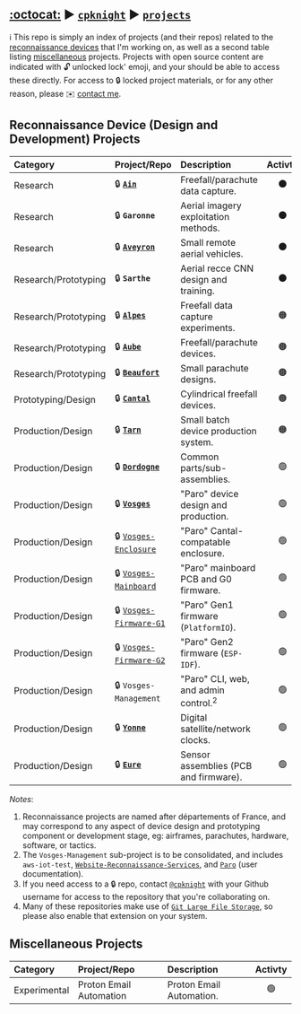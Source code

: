 [:octocat:](https://github.com) &#9654; [`cpknight`](https://github.com/cpknight) &#9654; [`projects`](/)
---

:information_source: This repo is simply an index of projects (and their repos) related to the [reconnaissance devices](#reconnaissance-device-design-and-development-projects) that I'm working on, as well as a second table listing [miscellaneous](#miscellaneous-projects) projects. Projects with open source content are indicated with :unlock: unlocked lock' emoji, and your should be able to access these directly. For access to :lock: locked project materials, or for any other reason, please :envelope: [contact me](mailto:chris@cpknight.io).
  
## Reconnaissance Device (Design and Development) Projects

| Category                | Project/Repo                                                                  | Description                          | Activty          |    
| :---------------------- | :-----------------------------------------------------------------------------| :----------------------------------- | :--------------: | 
| Research                | :lock: [**`Ain`**](https://github.com/cpknight/Ain)                           | Freefall/parachute data capture.     | :black_circle:   | 
| Research                | :lock: **`Garonne`**                                                          | Aerial imagery exploitation methods. | :black_circle:   |  
| Research                | :lock: [**`Aveyron`**](https://github.com/cpknight/Aveyron)                   | Small remote aerial vehicles.        | :black_circle:   |
| Research/Prototyping    | :lock: **`Sarthe`**                                                           | Aerial recce CNN design and training.| :black_circle:   |
| Research/Prototyping    | :lock: [**`Alpes`**](https://github.com/cpknight/Alpes)                       | Freefall data capture experiments.   | :orange_circle:  |  
| Research/Prototyping    | :lock: [**`Aube`**](https://github.com/cpknight/Aube)                         | Freefall/parachute devices.          | :orange_circle:  |
| Research/Prototyping    | :lock: [**`Beaufort`**](https://github.com/cpknight/Beaufort)                 | Small parachute designs.             | :orange_circle:  |
| Prototyping/Design      | :lock: [**`Cantal`**](https://github.com/cpknight/Cantal)                     | Cylindrical freefall devices.        | :orange_circle:  |
| Production/Design       | :lock: [**`Tarn`**](https://github.com/cpknight/Tarn)                         | Small batch device production system.| :orange_circle:  |
| Production/Design       | :lock: [**`Dordogne`**](https://github.com/cpknight/Dordogne)                 | Common parts/sub-assemblies.         | :green_circle:   |
| Production/Design       | :lock: [**`Vosges`**](https://github.com/cpknight/Vosges)                     | "Paro" device design and production. | :green_circle:   |
| Production/Design       | :lock: [`Vosges-Enclosure`](https://github.com/cpknight/Vosges-Enclosure)     | "Paro" Cantal-compatable enclosure.  | :green_circle:   |
| Production/Design       | :lock: [`Vosges-Mainboard`](https://github.com/cpknight/Vosges-Mainboard)     | "Paro" mainboard PCB and G0 firmware.| :green_circle:   |
| Production/Design       | :lock: [`Vosges-Firmware-G1`](https://github.com/cpknight/Vosges-Firmware-G1) | "Paro" Gen1 firmware (`PlatformIO`). | :green_circle:   |
| Production/Design       | :lock: [`Vosges-Firmware-G2`](https://github.com/cpknight/Vosges-Firmware-G2) | "Paro" Gen2 firmware (`ESP-IDF`).    | :green_circle:   |
| Production/Design       | :lock: `Vosges-Management`                                                    | "Paro" CLI, web, and admin control.<sup>2</sup> | :green_circle: |
| Production/Design       | :lock: [**`Yonne`**](https://github.com/cpknight/Yonne)                       | Digital satellite/network clocks.    | :green_circle:   |
| Production/Design       | :lock: [**`Eure`**](https://github.com/cpknight/Eure)                         | Sensor assemblies (PCB and firmware).| :green_circle:   |

_Notes_:
1. Reconnaissance projects are named after départements of France, and may correspond to any aspect of device design and prototyping component or development stage, eg: airframes, parachutes, hardware, software, or tactics.
2. The `Vosges-Management` sub-project is to be consolidated, and includes `aws-iot-test`, [`Website-Reconnaissance-Services`](https://github.com/cpknight/Website-Reconnaissance-Services), and [`Paro`](https://github.com/cpknight/Paro) (user documentation).
3. If you need access to a :lock: repo, contact [`@cpknight`](https://github.com/cpknight) with your Github username for access to the repository that you're collaborating on.
4. Many of these repositories make use of [`Git Large File Storage`](https://git-lfs.github.com/), so please also enable that extension on your system. 

<!-- OLD INDEX:

| :arrow_right: **`PROJECT AIN`** | **Freefall/parachute data capture devices (500g)**: | [`Ain`](https://github.com/cpknight/Ain) |
| :black_small_square: `Ain-0.1`    | _Cardboard RPi freefall state machine: data capture._ | 
| :black_small_square: `Ain-0.1arp` | _Freefall state machine: Arduino RP2040 (Pico) port._ |
| :black_small_square: `Ain-0.3`    | _Cardboard RPi freefall state machine: servo chute deployment._ |
| :black_small_square: |  |  |
| :arrow_right: **`PROJECT ALPES`**  | **Freefall data capture devices (100g)**: | [`Alpes`](https://github.com/cpknight/Alpes) |
| :black_small_square: `Alpes-0.1` | _Materials and structure concept test (RPi Zero simulated payload)._ |
| :black_small_square: |  |  |
| :arrow_right: **`PROJECT AUBE`** | **Freefall/parachute aerial recce payload devices (500g)**: | [`Aube`](https://github.com/cpknight/Aube) |
| :black_small_square: `Aube-0.1` | _Static chute foil tape cardboard construction wtih digital camera payload._ |
| :black_small_square: `Aube-0.3` | _Static chute cardboard construction with RPi RF data capture payload. (Aube 0.5 Freefall State Machine forked from Ain 0.1)._ |
| :black_small_square: `Aube-0.5` | _Static chute foamcore construction with RPi sensor data capture payload. (Aube 0.5 Freefall State Machine forked from Ain 0.3)._ |
| :black_small_square: `Aube-0.7` | _Integrated chute deployment with RPi control and sensor payload._ |
| :black_small_square: |  |  |
| :arrow_right: **`PROJECT AVEYRON`** | **Flying wing autonomous aerial vehicles.**: | [`Aveyron`](https://github.com/cpknight/Aveyron) |
| :black_small_square: `Aveyron-0.1-X1a` | _Micro RPAS flight demonstrator I (Micro Flying Wing; 250g)_ |
| :black_small_square: `Aveyron-0.1-X1b` | _Micro RPAS flight demonstrator I (Micro Gliding Wing; 250g)_ |
| :black_small_square: `Aveyron-0.1-X2` | _Micro RPAS flight demonstrator I (Mini Flying Wing; 280g)_ |
| :black_small_square: `Aveyron-0.1-X3` | _RPAS flight demonstrator (Stable Mini Airfoil; 350g)_ |
| :black_small_square: `Aveyron-1.0ɑ` | _Autonomous ground-launch Flying Wing with integrated Cantal payload bay._ |
| :black_small_square: `Aveyron-1.0β` | _Autonomous ground-launch Flying Wing, initial production kit._ |
| :black_small_square: |  |  |
| :arrow_right: **`PROJECT BEAUFORT`** | **Small parachutes and deployment devices**: | [`Beaufort`](https://github.com/cpknight/Beaufort)  |
| :black_small_square: `Beaufort-02.01` | _Plastic bag parachute_ |
| :black_small_square: `Beaufort-02.02` | _Plastic and tulle parachute_ |
| :black_small_square: `Beaufort-03.01` | _Small chute deployment bag_ |
| :black_small_square: `Beaufort-03.03` | _0.75m round ripstop nylon parachute_ |
| :black_small_square: `Beaufort-03.05` | _1m cruciform ripstop nylon parachute_ |
| :black_small_square: `Beaufort-90.01` | _1m ram air parachute (3rd party design-build) tests_ |
| :black_small_square: |  |  |
| :arrow_right: **`PROJECT CANTAL`** | **Cylindrical freefall devices; integrated parachutes/payloads (250g)**: | [`Cantal`](https://github.com/cpknight/Cantal) |
| :black_small_square: `Cantal-0.1` | _Materials and structure test (Beaufort 03.03 chute, no payload)_ |
| :black_small_square: `Cantal-0.3` | _Small diameter materials and structure test (no chute, no payload)_ |
| :black_small_square: `Cantal-0.5` | _185mm diameter cylindrical payload enclosure (static chute)_ |
| :black_small_square: `Cantal-1.0` | _185mm payload enclosure and reference payload design_ |
| :black_small_square: `Cantal-1.5` | _185mm payload enclosure and reference payload design_ |
| :black_small_square: `Cantal-1.6` | _185mm payload enclosure and reference payload design_ |
| :black_small_square: |  |  |
| :arrow_right: **`PROJECT DORDOGNE`** | **Common Sub-Assemblies and Parts** to other projects. | [`Dordogne`](https://github.com/cpknight/Dordogne) |
| :arrow_right: **`PROJECT GARONNE`** | **ISRbot autonomous aerial imagery exploitation platform**: | [`Garonne`](https://github.com/cpknight/Garonne) |
| :black_small_square: `Garonne-0.1` | _ISRbot platform designs._ | |
| :black_small_square: `Garonne-0.5` | _ISRbot exploitation software demonstrator I._ | |
| :black_small_square: `Garonne-0.6` | _ISRbot exploitation software demonstrator II._ | |
| :black_small_square: `Garonne-Exp` | _Experimental algorithms and processing._ | [`PAR-Garonne-Experimental`](https://github.com/cpknight/PAR-Garonne-Experimental) |
| :black_small_square: |  |  |
| :arrow_right: **`PROJECT SARTHE`** | **Aerial Recce Convolutional Neural Networks (CNNs)**: | [`Sarthe`](https://github.com/cpknight/Sarthe) |
| :black_small_square: `Sarthe-NN04` | Recognition/detection of roads, vehicles, intersections (Oblique EO/rgb; 10cm to 1m GSD). | [`Sarthe-PAR-04`](https://github.com/cpknight/Sarthe-PAR-04) |
| :black_small_square: `Sarthe-NN05` | Recognition/detection of roads, vehicles, intersections (Vertical EO/rgb; 10cm to 1m GSD). | [`Sarthe-PAR-05`](https://github.com/cpknight/Sarthe-PAR-05) |
| :black_small_square: `Sarthe-NN06` | Recognition/detection of combatant/non-combatant items of interest (Oblique EO/rgb 10cm to 50cm GSD). | [`Sarthe-PAR-06`](https://github.com/cpknight/Sarthe-PAR-06) |
| :black_small_square: `Sarthe-NN07` | Recognition/detection of combatant/non-combatant items of interest (Vertical EO/rgb 50cm to 1m GSD). | [`Sarthe-PAR-07`](https://github.com/cpknight/Sarthe-PAR-07) |
| :black_small_square: `Sarthe-NN08` | Recognition/detection of downed aircraft from sub-optimal data (Vertical EO/rgb 50cm to 1m GSD). | [`Sarthe-PAR-08`](https://github.com/cpknight/Sarthe-PAR-08) |
| :black_small_square: `Sarthe-NN09` | Detection of active wildfires (Vertical EO/rgb 50cm to 1m GSD). | [`Sarthe-PAR-09`](https://github.com/cpknight/Sarthe-PAR-09) |
| :black_small_square: `Sarthe-NN0B` | Recognition/detection of pipelines, compressor stations, extraction sites (Vertical EO/rgb 10cm to 1m GSD). | [`Sarthe-PAR-0B`](https://github.com/cpknight/Sarthe-PAR-0B) |
| :black_small_square: `Sarthe-NN0C` | Recognition/detection of transmission lines, generating stations, substations (Vertical EO/rgb 10cm to 1m GSD). | [`Sarthe-PAR-0C`](https://github.com/cpknight/Sarthe-PAR-0C) |
| :black_small_square: `Sarthe-NN0E` | Recognition/detection for active wildfire operations (Vertical EO/rgb 10cm to 1m GSD). | [`Sarthe-PAR-0E`](https://github.com/cpknight/Sarthe-PAR-0E) |
| :black_small_square: `Sarthe-NN0F` | Recognition/detection of "built" infrastructure in wilderness locations (Oblique EO/rgb 10cm to 50cm GSD). | [`Sarthe-PAR-0F`](https://github.com/cpknight/Sarthe-PAR-0F) |
| :black_small_square: `Sarthe-NN10` | Recognition/detection of built aircraft landing sites (Vertical EO/rgb 10cm to 50cm GSD). | [`PAR-Sarthe-NN10`](https://github.com/cpknight/PAR-Sarthe-NN10) |
| :black_small_square: |  |  |
| :arrow_right: **`PROJECT TARN`** | **Small Scale Manufacturing**: Production Systems and Logistics. | [`Tarn`](https://github.com/cpknight/Tarn) |
| :arrow_right: **`PROJECT VOSGES`** | **Paro MVP Payload Devices**: | [`Vosges`](https://github.com/cpknight/Vosges) |
| :black_small_square: `Vosges-Mainboard` | Base mainboard pcb and firmware with ESP32-CAM. | [`PARO-Vosges-Mainboard`](https://github.com/cpknight/PARO-Vosges-Mainboard) |
| :black_small_square: `Vosges-Case` | Case 3D Design. | [`PARO-Vosges-Case`](https://github.com/cpknight/PARO-Vosges-Case) |
| :black_small_square: `Paro` | End-User Documentation. | [`Paro`](https://github.com/cpknight/Paro) |
| :black_small_square: |  |  |
| :arrow_right: **`PROJECT YONNE`** | **GNSS Clock Devices** | [`Yonne`](https://github.com/cpknight/Yonne) |
| :black_small_square: |  |  |

-->

## Miscellaneous Projects

| Category                | Project/Repo                                                                  | Description                          | Activty          |    
| :---------------------- | :-----------------------------------------------------------------------------| :----------------------------------- | :--------------: | 
| Experimental            | Proton Email Automation                                                       | Proton Email Automation.             | :green_circle:   |


